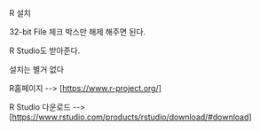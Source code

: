 R 설치
 
32-bit File 체크 박스만 해제 해주면 된다.  

R Studio도 받아준다. 

설치는 별거 없다 

R홈페이지 --> [https://www.r-project.org/]

R Studio 다운로드 --> [https://www.rstudio.com/products/rstudio/download/#download]

 





